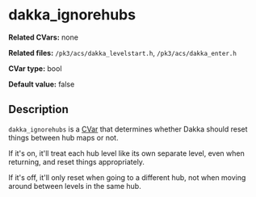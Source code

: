 # dakka\_ignorehubs

**Related CVars:** none

**Related files:** `/pk3/acs/dakka_levelstart.h`, `/pk3/acs/dakka_enter.h`

**CVar type:** bool

**Default value:** false

## Description

`dakka_ignorehubs` is a [CVar](../cvars.md) that determines whether Dakka should reset things between hub maps or not.

If it's on, it'll treat each hub level like its own separate level, even when returning, and reset things appropriately.

If it's off, it'll only reset when going to a different hub, not when moving around between levels in the same hub.
